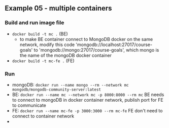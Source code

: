 ## Example 05 - multiple containers

### Build and run image file
- `docker build -t mc .` (BE)
  - to make BE container connect to MongoDB docker on the same network, modify this code 'mongodb://localhost:27017/course-goals' to 'mongodb://mongo:27017/course-goals', which mongo is the name of the mongoDB docker container
- `docker build -t mc-fe .` (FE)

### Run
- mongoDB: `docker run --name mongo --rm --network mc mongodb/mongodb-community-server:latest`
- BE: `docker run --name mc --network mc -p 8000:8000 --rm mc` BE needs to connect to mongoDB in docker container network, publish port for FE to communicate
- FE: `docker run --name mc-fe -p 3000:3000 --rm mc-fe` FE don't need to connect to container network
- 